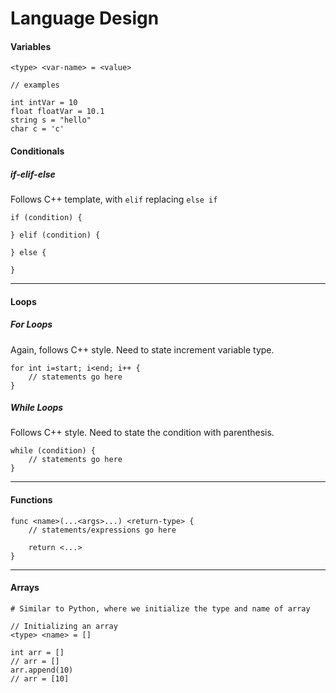 # Language Design

#### Variables

```
<type> <var-name> = <value>

// examples

int intVar = 10
float floatVar = 10.1
string s = "hello"
char c = 'c'
```

#### Conditionals

##### if-elif-else
Follows C++ template, with ``elif`` replacing ``else if``

```
if (condition) {

} elif (condition) {

} else {

}
```

---
#### Loops

##### For Loops
Again, follows C++ style. Need to state increment variable type.

```
for int i=start; i<end; i++ {
    // statements go here
}
```

##### While Loops
Follows C++ style. Need to state the condition with parenthesis.

```
while (condition) {
    // statements go here
}
```
---

#### Functions
```
func <name>(...<args>...) <return-type> {
    // statements/expressions go here

    return <...>
}
```

---

#### Arrays
```
# Similar to Python, where we initialize the type and name of array

// Initializing an array
<type> <name> = []

int arr = []
// arr = []
arr.append(10)
// arr = [10]

```
